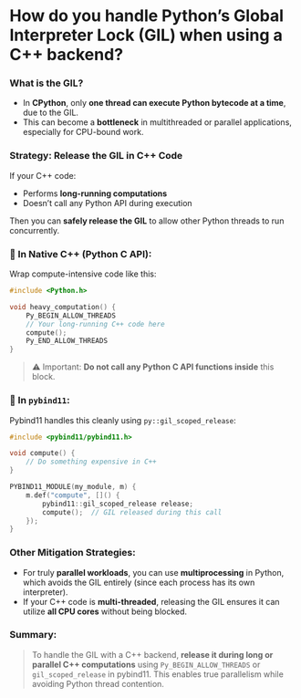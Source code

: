 # How do you handle Python’s Global Interpreter Lock (GIL) when using a C++ backend?

### What is the GIL?

- In **CPython**, only **one thread can execute Python bytecode at a time**, due to the GIL.
- This can become a **bottleneck** in multithreaded or parallel applications, especially for CPU-bound work.

### Strategy: Release the GIL in C++ Code

If your C++ code:

- Performs **long-running computations**
- Doesn’t call any Python API during execution

Then you can **safely release the GIL** to allow other Python threads to run concurrently.

### 🔧 In Native C++ (Python C API):

Wrap compute-intensive code like this:

```cpp
#include <Python.h>

void heavy_computation() {
    Py_BEGIN_ALLOW_THREADS
    // Your long-running C++ code here
    compute();
    Py_END_ALLOW_THREADS
}
```

> ⚠️ Important: **Do not call any Python C API functions inside** this block.

### 🔧 In `pybind11`:

Pybind11 handles this cleanly using `py::gil_scoped_release`:

```cpp
#include <pybind11/pybind11.h>

void compute() {
    // Do something expensive in C++
}

PYBIND11_MODULE(my_module, m) {
    m.def("compute", []() {
        pybind11::gil_scoped_release release;
        compute();  // GIL released during this call
    });
}
```

### Other Mitigation Strategies:

- For truly **parallel workloads**, you can use **multiprocessing** in Python, which avoids the GIL entirely (since each process has its own interpreter).
- If your C++ code is **multi-threaded**, releasing the GIL ensures it can utilize **all CPU cores** without being blocked.

### Summary:

> To handle the GIL with a C++ backend, **release it during long or parallel C++ computations** using `Py_BEGIN_ALLOW_THREADS` or `gil_scoped_release` in pybind11. This enables true parallelism while avoiding Python thread contention.
